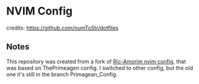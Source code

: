 
# NVIM Config
  credits: https://github.com/numToStr/dotfiles

## Notes
This repository was created from a fork of [Ric-Amorim nvim config](https://github.com/ric-amorim/nvim), that was based on ThePrimeagen config. I switched to other config, but the old one it's still in the branch Primagean_Config.
